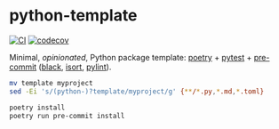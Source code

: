 # python-template

[![CI][ci-badge]][ci-url]
[![codecov][cov-badge]][cov-url]

Minimal, _opinionated_, Python package template: [poetry](https://github.com/python-poetry/poetry) + [pytest](https://github.com/pytest-dev/pytest) + [pre-commit](https://github.com/pre-commit/pre-commit) ([black](https://github.com/psf/black), [isort](https://github.com/timothycrosley/isort), [pylint](https://github.com/PyCQA/pylint)).

```bash
mv template myproject
sed -Ei 's/(python-)?template/myproject/g' {**/*.py,*.md,*.toml}
```

```bash
poetry install
poetry run pre-commit install
```

[ci-badge]: https://github.com/maxmouchet/python-template/workflows/CI/badge.svg
[ci-url]: https://github.com/maxmouchet/python-template/actions?query=workflow%3ACI

[cov-badge]: https://codecov.io/gh/maxmouchet/python-template/branch/master/graph/badge.svg
[cov-url]: https://codecov.io/gh/maxmouchet/python-template
